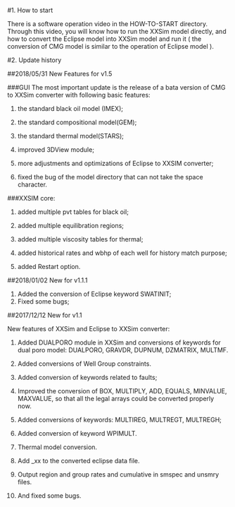 #1. How to start

There is a software operation video in the HOW-TO-START directory. Through this video, you will know how to run the XXSim model directly, and how to convert the Eclipse model into XXSim model and run it ( the conversion of CMG model is similar to the operation of Eclipse model ).

#2. Update history

##2018/05/31  New Features for v1.5

###GUI
The most important update is the release of a bata version of CMG to XXSim converter with following basic features:
  
1) the standard black oil model (IMEX);

2) the standard compositional model(GEM);
 
3) the standard thermal model(STARS);

4) improved 3DView module;
 
5) more adjustments and optimizations of Eclipse to XXSIM converter;
 
6) fixed the bug of the model directory that can not take the space character.
 
###XXSIM core:
 
1) added multiple pvt tables for black oil;
 
2) added multiple equilibration regions;
 
3) added multiple viscosity tables for thermal;

4) added historical rates and wbhp of each well for history match purpose;

5) added Restart option.


##2018/01/02  New for v1.1.1
1) Added the conversion of Eclipse keyword SWATINIT;
2) Fixed some bugs;

##2017/12/12  New for v1.1

New features of XXSim and Eclipse to XXSim converter:

1) Added DUALPORO module in XXSim and conversions of keywords for dual poro model: DUALPORO, GRAVDR, DUPNUM, DZMATRIX, MULTMF.

2) Added conversions of Well Group constraints.

3) Added conversion of keywords related to faults;

4) Improved the conversion of BOX, MULTIPLY, ADD, EQUALS, MINVALUE, MAXVALUE, so that all the legal arrays could be converted properly now.

5) Added conversions of keywords:  MULTIREG, MULTREGT, MULTREGH;

6) Added conversion of keyword WPIMULT.
7) Thermal model conversion.
8) Add _xx to the converted eclipse data file.
9) Output region and group rates and cumulative in smspec and unsmry files.
10) And fixed some bugs.
